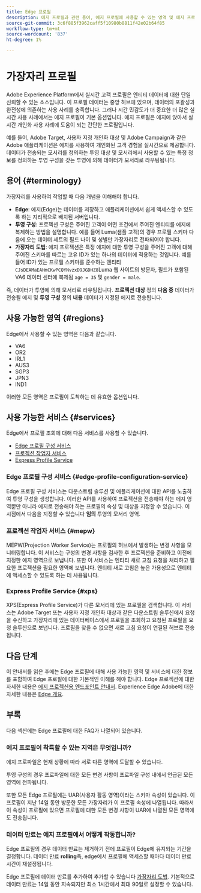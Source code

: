 ```yaml
---
title: Edge 프로필
description: 에지 프로필과 관련 용어, 에지 프로필에 사용할 수 있는 영역 및 에지 프로필에 사용할 수 있는 서비스에 대해 알아봅니다.
source-git-commit: 3c6f885f3962caff5f10980b8811f42e02b64f85
workflow-type: tm+mt
source-wordcount: '837'
ht-degree: 1%

---
```



# 가장자리 프로필

Adobe Experience Platform에서 실시간 고객 프로필은 엔티티 데이터에 대한 단일 신뢰할 수 있는 소스입니다. 이 프로필 데이터는 중앙 허브에 있으며, 데이터의 포괄성과 완전성에 의존하는 사용 사례를 충족합니다. 그러나 시간 민감도가 더 중요한 더 많은 실시간 사용 사례에서는 에지 프로필이 기본 옵션입니다. 에지 프로필은 에지에 앉아서 실시간 개인화 사용 사례에 도움이 되는 간단한 프로필입니다.

예를 들어, Adobe Target, 사용자 지정 개인화 대상 및 Adobe Campaign과 같은 Adobe 애플리케이션은 에지를 사용하여 개인화된 고객 경험을 실시간으로 제공합니다. 데이터가 전송되는 모서리를 정의하는 투영 대상 및 모서리에서 사용할 수 있는 특정 정보를 정의하는 투영 구성을 갖는 투영에 의해 데이터가 모서리로 라우팅됩니다.

## 용어 {#terminology}

가장자리를 사용하여 작업할 때 다음 개념을 이해해야 합니다.

- **Edge**: 에지(Edge)는 데이터를 저장하고 애플리케이션에서 쉽게 액세스할 수 있도록 하는 지리적으로 배치된 서버입니다.
- **투영 구성**: 프로젝션 구성은 주어진 고객이 어떤 조건에서 주어진 엔티티를 에지에 복제하는 방법을 설명합니다. 예를 들어 Luma(샘플 고객)의 경우 프로필 스키마 다음에 오는 데이터 세트의 필드 나이 및 성별만 가장자리로 전파되어야 합니다.
- **가장자리 도법**: 에지 프로젝션은 특정 에지에 대한 투영 구성을 주어진 고객에 대해 주어진 스키마를 따르는 고유 ID가 있는 하나의 데이터에 적용하는 것입니다. 예를 들어 ID가 있는 프로필 스키마를 준수하는 엔티티 `CJsDEAMaEAHmCKwPCQYNvzxD9JGDHZ8`Luma 웹 사이트의 방문자, 필드가 포함된 VA6 데이터 센터에 복제됨 `age = 35` 및 `gender = male`.

즉, 데이터가 투영에 의해 모서리로 라우팅됩니다. **프로젝션 대상** 정의 **다음 중** 데이터가 전송될 에지 및 **투영 구성** 정의 **내용** 데이터가 지정된 에지로 전송됩니다.

## 사용 가능한 영역 {#regions}

Edge에서 사용할 수 있는 영역은 다음과 같습니다.

- VA6
- OR2
- IRL1
- AUS3
- SGP3
- JPN3
- IND1

이러한 모든 영역은 프로필이 도착하는 데 유효한 옵션입니다.

## 사용 가능한 서비스 {#services}

Edge에서 프로필 조회에 대해 다음 서비스를 사용할 수 있습니다.

- [Edge 프로필 구성 서비스](#edge-profile-configuration-service)
- [프로젝션 작업자 서비스](#mepw)
- [Express Profile Service](#xps)

### Edge 프로필 구성 서비스 {#edge-profile-configuration-service}

Edge 프로필 구성 서비스는 다운스트림 솔루션 및 애플리케이션에 대한 API를 노출하여 투영 구성을 생성합니다. 이러한 API를 사용하여 프로젝션을 전송해야 하는 에지 영역뿐만 아니라 에지로 전송해야 하는 프로필의 속성 및 대상을 지정할 수 있습니다. 이 시점에서 다음을 지정할 수 있습니다 **임의** 투영의 모서리 영역.

### 프로젝션 작업자 서비스 {#mepw}

MEPW(Projection Worker Service)는 프로필의 허브에서 발생하는 변경 사항을 모니터링합니다. 이 서비스는 구성의 변경 사항을 검사한 후 프로젝션을 준비하고 이전에 지정한 에지 영역으로 보냅니다. 또한 이 서비스는 엔티티 새로 고침 요청을 처리하고 필요한 프로젝션을 필요한 영역에 보냅니다. 엔티티 새로 고침은 높은 가용성으로 엔티티에 액세스할 수 있도록 하는 데 사용됩니다.

### Express Profile Service {#xps}

XPS(Express Profile Service)가 다른 모서리에 있는 프로필을 검색합니다. 이 서비스는 Adobe Target 또는 사용자 지정 개인화 대상과 같은 다운스트림 솔루션에서 요청을 수신하고 가장자리에 있는 데이터베이스에서 프로필을 조회하고 요청된 프로필을 요청 솔루션으로 보냅니다. 프로필을 찾을 수 없으면 새로 고침 요청이 연결된 허브로 전송됩니다.

## 다음 단계

이 안내서를 읽은 후에는 Edge 프로필에 대해 사용 가능한 영역 및 서비스에 대한 정보를 포함하여 Edge 프로필에 대한 기본적인 이해를 해야 합니다. Edge 프로젝션에 대한 자세한 내용은 [에지 프로젝션용 엔드포인트 안내서](./api/edge-projections.md). Experience Edge Adobe에 대한 자세한 내용은 [Edge 개요](../edge/home.md).

## 부록

다음 섹션에는 Edge 프로필에 대한 FAQ가 나열되어 있습니다.

### 에지 프로필이 착륙할 수 있는 지역은 무엇입니까?

에지 프로파일은 현재 상황에 따라 서로 다른 영역에 도달할 수 있습니다.

투영 구성의 경우 프로파일에 대한 모든 변경 사항이 프로파일 구성 내에서 언급된 모든 영역에 전파됩니다.

또한 모든 Edge 프로필에는 UAR(사용자 활동 영역)이라는 스키마 속성이 있습니다. 이 프로필이 지난 14일 동안 방문한 모든 가장자리가 이 프로필 속성에 나열됩니다. 따라서 이 속성이 프로필에 있으면 프로필에 대한 모든 변경 사항이 UAR에 나열된 모든 영역에도 전송됩니다.

### 데이터 만료는 에지 프로필에서 어떻게 작동합니까?

Edge 프로필의 경우 데이터 만료는 제거하기 전에 프로필이 Edge에 유지되는 기간을 결정합니다. 데이터 만료 **rolling**&#x200B;즉, edge에서 프로필에 액세스할 때마다 데이터 만료 시간이 재설정됩니다.

Edge 프로필에 데이터 만료를 추가하여 추가할 수 있습니다 [가장자리 도법](./api/edge-projections.md). 기본적으로 데이터 만료는 14일 동안 지속되지만 최소 1시간에서 최대 90일로 설정할 수 있습니다.
